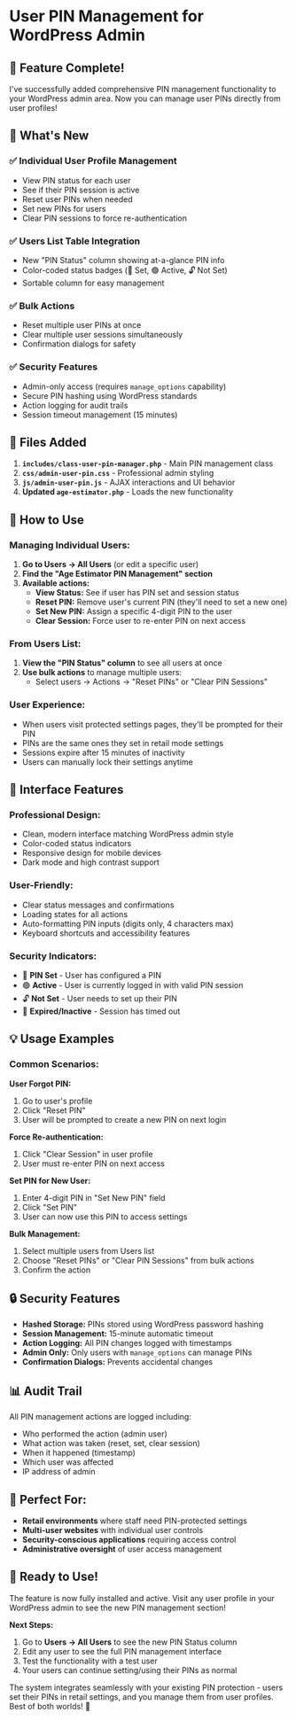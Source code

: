 # User PIN Management for WordPress Admin

## 🎉 **Feature Complete!**

I've successfully added comprehensive PIN management functionality to your WordPress admin area. Now you can manage user PINs directly from user profiles!

## 🚀 **What's New**

### **✅ Individual User Profile Management**
- View PIN status for each user
- See if their PIN session is active
- Reset user PINs when needed
- Set new PINs for users
- Clear PIN sessions to force re-authentication

### **✅ Users List Table Integration**
- New "PIN Status" column showing at-a-glance PIN info
- Color-coded status badges (🔐 Set, 🟢 Active, 🔓 Not Set)
- Sortable column for easy management

### **✅ Bulk Actions**
- Reset multiple user PINs at once
- Clear multiple user sessions simultaneously
- Confirmation dialogs for safety

### **✅ Security Features**
- Admin-only access (requires `manage_options` capability)
- Secure PIN hashing using WordPress standards
- Action logging for audit trails
- Session timeout management (15 minutes)

## 📁 **Files Added**

1. **`includes/class-user-pin-manager.php`** - Main PIN management class
2. **`css/admin-user-pin.css`** - Professional admin styling  
3. **`js/admin-user-pin.js`** - AJAX interactions and UI behavior
4. **Updated `age-estimator.php`** - Loads the new functionality

## 🔧 **How to Use**

### **Managing Individual Users:**

1. **Go to Users → All Users** (or edit a specific user)
2. **Find the "Age Estimator PIN Management" section**
3. **Available actions:**
   - **View Status:** See if user has PIN set and session status
   - **Reset PIN:** Remove user's current PIN (they'll need to set a new one)
   - **Set New PIN:** Assign a specific 4-digit PIN to the user
   - **Clear Session:** Force user to re-enter PIN on next access

### **From Users List:**
1. **View the "PIN Status" column** to see all users at once
2. **Use bulk actions** to manage multiple users:
   - Select users → Actions → "Reset PINs" or "Clear PIN Sessions"

### **User Experience:**
- When users visit protected settings pages, they'll be prompted for their PIN
- PINs are the same ones they set in retail mode settings
- Sessions expire after 15 minutes of inactivity
- Users can manually lock their settings anytime

## 🎨 **Interface Features**

### **Professional Design:**
- Clean, modern interface matching WordPress admin style
- Color-coded status indicators
- Responsive design for mobile devices
- Dark mode and high contrast support

### **User-Friendly:**
- Clear status messages and confirmations
- Loading states for all actions
- Auto-formatting PIN inputs (digits only, 4 characters max)
- Keyboard shortcuts and accessibility features

### **Security Indicators:**
- 🔐 **PIN Set** - User has configured a PIN
- 🟢 **Active** - User is currently logged in with valid PIN session
- 🔓 **Not Set** - User needs to set up their PIN
- 🔴 **Expired/Inactive** - Session has timed out

## 💡 **Usage Examples**

### **Common Scenarios:**

**User Forgot PIN:**
1. Go to user's profile
2. Click "Reset PIN" 
3. User will be prompted to create a new PIN on next login

**Force Re-authentication:**
1. Click "Clear Session" in user profile
2. User must re-enter PIN on next access

**Set PIN for New User:**
1. Enter 4-digit PIN in "Set New PIN" field
2. Click "Set PIN"
3. User can now use this PIN to access settings

**Bulk Management:**
1. Select multiple users from Users list
2. Choose "Reset PINs" or "Clear PIN Sessions" from bulk actions
3. Confirm the action

## 🔒 **Security Features**

- **Hashed Storage:** PINs stored using WordPress password hashing
- **Session Management:** 15-minute automatic timeout
- **Action Logging:** All PIN changes logged with timestamps
- **Admin Only:** Only users with `manage_options` can manage PINs
- **Confirmation Dialogs:** Prevents accidental changes

## 📊 **Audit Trail**

All PIN management actions are logged including:
- Who performed the action (admin user)
- What action was taken (reset, set, clear session)  
- When it happened (timestamp)
- Which user was affected
- IP address of admin

## 🎯 **Perfect For:**

- **Retail environments** where staff need PIN-protected settings
- **Multi-user websites** with individual user controls
- **Security-conscious applications** requiring access control
- **Administrative oversight** of user access management

## 🚀 **Ready to Use!**

The feature is now fully installed and active. Visit any user profile in your WordPress admin to see the new PIN management section!

**Next Steps:**
1. Go to **Users → All Users** to see the new PIN Status column
2. Edit any user to see the full PIN management interface
3. Test the functionality with a test user
4. Your users can continue setting/using their PINs as normal

The system integrates seamlessly with your existing PIN protection - users set their PINs in retail settings, and you manage them from user profiles. Best of both worlds! 🎉
